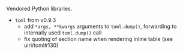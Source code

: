 Vendored Python libraries.

* `toml` from v0.9.3
  * add `*args, **kwargs` arguments to `toml.dump()`, forwarding to internally
    used `toml.dump()` call
  * fix quoting of section name when rendering inline table (see uiri/toml#130)
